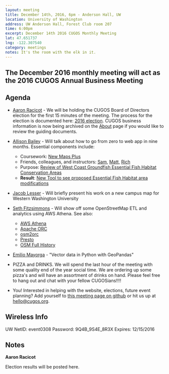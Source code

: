```yaml
---
layout: meeting
title: December 14th, 2016, 6pm - Anderson Hall, UW
location: University of Washington
address: UW Anderson Hall, Forest Club room 207
time: 6:00pm
excerpt: December 14th 2016 CUGOS Monthly Meeting
lat: 47.651737
lng: -122.307540
category: meetings
notes: It's the room with the elk in it.
---
```


## The December 2016 monthly meeting will act as the 2016 CUGOS Annual Business Meeting

## Agenda

- [Aaron Racicot](http://github.com/aaronr) - We will be holding the CUGOS Board of Directors election for the first 15 minutes of the meeting.  The process for the election is documented here: [2016 election](/election/2016).  CUGOS business information is now being archived on the [About](/about) page if you would like to review the guiding documents.

- [Allison Bailey](http://github.com/cybersea) - Will talk about how to go from zero to web app in nine months. Essential components include:
  - Coursework: [New Maps Plus](http://newmapsplus.uky.edu/)
  - Friends, colleagues, and instructors: [Sam](https://github.com/mapsam), [Matt](https://github.com/mattmakesmaps), [Rich](https://github.com/rgdonohue)
  - Purpose:  [Review of West Coast Groundfish Essential Fish Habitat Conservation Areas](http://www.pcouncil.org/groundfish/groundfish-essential-fish-habitat/)
  - **Result**: [New Tool to see proposed Essential Fish Habitat area modifications](http://www.pcouncil.org/2016/11/44904/new-tool-available-to-see-proposed-essential-fish-habitat-trawl-rockfish-conservation-area-modifications/)
  
- [Jacob Lesser](http://github.com/lesserj) - Will briefly present his work on a new campus map for Western Washington University

- [Seth Fitzsimmons](https://github.com/mojodna) - Will show off some OpenStreetMap ETL and analytics using AWS Athena. See also:
  - [AWS Athena](https://aws.amazon.com/athena/)
  - [Apache ORC](http://orc.apache.org/)
  - [osm2orc](https://github.com/mojodna/osm2orc)
  - [Presto](https://prestodb.io/)
  - [OSM Full History](https://wiki.openstreetmap.org/wiki/Planet.osm/full)

- [Emilio Mayorga](https://github.com/emiliom) - "Vector data in Python with GeoPandas"

- PIZZA and DRINKS.  We will spend the last hour of the meeting with some quality end of the year social time.  We are ordering up some pizza's and will have an assortment of drinks on hand.  Please feel free to hang out and chat with your fellow CUGOSians!!!!

- You! Interested in helping with the website, elections, future event planning? Add yourself to [this meeting page on github](https://github.com/cugos/cugos.github.com/edit/master/meetings/_posts/2016-12-14-cugos_monthly.markdown) or hit us up at <hello@cugos.org>.

## Wireless Info
UW NetID: event0308
Password: 9Q4B_9S4E_8R3X
Expires: 12/15/2016

## Notes

**Aaron Racicot**

Election results will be posted here.
